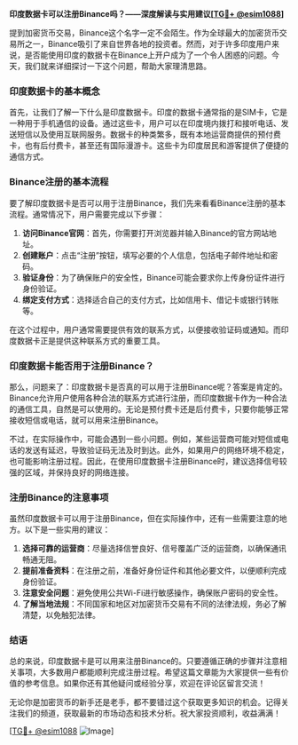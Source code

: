 **印度数据卡可以注册Binance吗？——深度解读与实用建议[[TG💪+ @esim1088](https://t.me/s/esim1088)]**

提到加密货币交易，Binance这个名字一定不会陌生。作为全球最大的加密货币交易所之一，Binance吸引了来自世界各地的投资者。然而，对于许多印度用户来说，是否能使用印度的数据卡在Binance上开户成为了一个令人困惑的问题。今天，我们就来详细探讨一下这个问题，帮助大家理清思路。

### 印度数据卡的基本概念

首先，让我们了解一下什么是印度数据卡。印度的数据卡通常指的是SIM卡，它是一种用于手机通信的设备。通过这些卡，用户可以在印度境内拨打和接听电话、发送短信以及使用互联网服务。数据卡的种类繁多，既有本地运营商提供的预付费卡，也有后付费卡，甚至还有国际漫游卡。这些卡为印度居民和游客提供了便捷的通信方式。

### Binance注册的基本流程

要了解印度数据卡是否可以用于注册Binance，我们先来看看Binance注册的基本流程。通常情况下，用户需要完成以下步骤：

1. **访问Binance官网**：首先，你需要打开浏览器并输入Binance的官方网站地址。
2. **创建账户**：点击“注册”按钮，填写必要的个人信息，包括电子邮件地址和密码。
3. **验证身份**：为了确保账户的安全性，Binance可能会要求你上传身份证件进行身份验证。
4. **绑定支付方式**：选择适合自己的支付方式，比如信用卡、借记卡或银行转账等。

在这个过程中，用户通常需要提供有效的联系方式，以便接收验证码或通知。而印度数据卡正是提供这种联系方式的重要工具。

### 印度数据卡能否用于注册Binance？

那么，问题来了：印度数据卡是否真的可以用于注册Binance呢？答案是肯定的。Binance允许用户使用各种合法的联系方式进行注册，而印度数据卡作为一种合法的通信工具，自然是可以使用的。无论是预付费卡还是后付费卡，只要你能够正常接收短信或电话，就可以用来注册Binance。

不过，在实际操作中，可能会遇到一些小问题。例如，某些运营商可能对短信或电话的发送有延迟，导致验证码无法及时到达。此外，如果用户的网络环境不稳定，也可能影响注册过程。因此，在使用印度数据卡注册Binance时，建议选择信号较强的区域，并保持良好的网络连接。

### 注册Binance的注意事项

虽然印度数据卡可以用于注册Binance，但在实际操作中，还有一些需要注意的地方。以下是一些实用的建议：

1. **选择可靠的运营商**：尽量选择信誉良好、信号覆盖广泛的运营商，以确保通讯畅通无阻。
2. **提前准备资料**：在注册之前，准备好身份证件和其他必要文件，以便顺利完成身份验证。
3. **注意安全问题**：避免使用公共Wi-Fi进行敏感操作，确保账户密码的安全性。
4. **了解当地法规**：不同国家和地区对加密货币交易有不同的法律法规，务必了解清楚，以免触犯法律。

### 结语

总的来说，印度数据卡是可以用来注册Binance的。只要遵循正确的步骤并注意相关事项，大多数用户都能顺利完成注册过程。希望这篇文章能为大家提供一些有价值的参考信息。如果你还有其他疑问或经验分享，欢迎在评论区留言交流！

无论你是加密货币的新手还是老手，都不要错过这个获取更多知识的机会。记得关注我们的频道，获取最新的市场动态和技术分析。祝大家投资顺利，收益满满！

[[TG💪+ @esim1088](https://t.me/s/esim1088) ![Image](https://i.postimg.cc/4NQfJmqS/Snipaste-2025-05-13-00-14-12.png)]